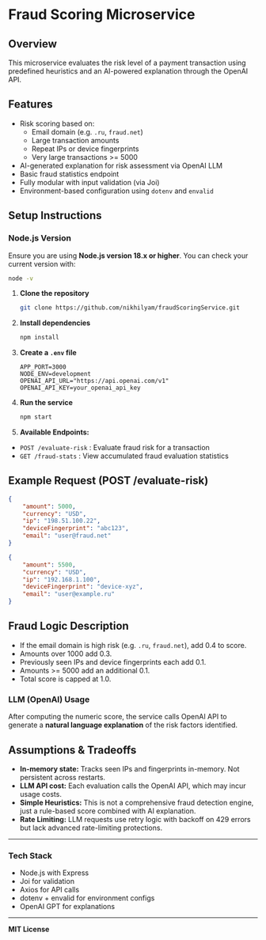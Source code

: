 # Fraud Scoring Microservice

## Overview
This microservice evaluates the risk level of a payment transaction using predefined heuristics and an AI-powered explanation through the OpenAI API.

## Features
- Risk scoring based on:
  - Email domain (e.g. `.ru`, `fraud.net`)
  - Large transaction amounts
  - Repeat IPs or device fingerprints
  - Very large transactions >= 5000
- AI-generated explanation for risk assessment via OpenAI LLM
- Basic fraud statistics endpoint
- Fully modular with input validation (via Joi)
- Environment-based configuration using `dotenv` and `envalid`

## Setup Instructions

### Node.js Version
Ensure you are using **Node.js version 18.x or higher**. You can check your current version with:
```bash
node -v
```
1. **Clone the repository**
    ```bash
    git clone https://github.com/nikhilyam/fraudScoringService.git
    ```

2. **Install dependencies**
    ```bash
    npm install
    ```

3. **Create a `.env` file**
    ```env
    APP_PORT=3000
    NODE_ENV=development
    OPENAI_API_URL="https://api.openai.com/v1"
    OPENAI_API_KEY=your_openai_api_key
    ```

4. **Run the service**
    ```bash
    npm start
    ```

5. **Available Endpoints:**
- `POST /evaluate-risk` : Evaluate fraud risk for a transaction
- `GET /fraud-stats` : View accumulated fraud evaluation statistics

## Example Request (POST /evaluate-risk)
```json
{
    "amount": 5000,
    "currency": "USD",
    "ip": "198.51.100.22",
    "deviceFingerprint": "abc123",
    "email": "user@fraud.net"
}

{
    "amount": 5500,
    "currency": "USD",
    "ip": "192.168.1.100",
    "deviceFingerprint": "device-xyz",
    "email": "user@example.ru"
}
```

## Fraud Logic Description
- If the email domain is high risk (e.g. `.ru`, `fraud.net`), add 0.4 to score.
- Amounts over 1000 add 0.3.
- Previously seen IPs and device fingerprints each add 0.1.
- Amounts >= 5000 add an additional 0.1.
- Total score is capped at 1.0.

### LLM (OpenAI) Usage
After computing the numeric score, the service calls OpenAI API to generate a **natural language explanation** of the risk factors identified.

## Assumptions & Tradeoffs
- **In-memory state:** Tracks seen IPs and fingerprints in-memory. Not persistent across restarts.
- **LLM API cost:** Each evaluation calls the OpenAI API, which may incur usage costs.
- **Simple Heuristics:** This is not a comprehensive fraud detection engine, just a rule-based score combined with AI explanation.
- **Rate Limiting:** LLM requests use retry logic with backoff on 429 errors but lack advanced rate-limiting protections.

---
### Tech Stack
- Node.js with Express
- Joi for validation
- Axios for API calls
- dotenv + envalid for environment configs
- OpenAI GPT for explanations

---
**MIT License**
